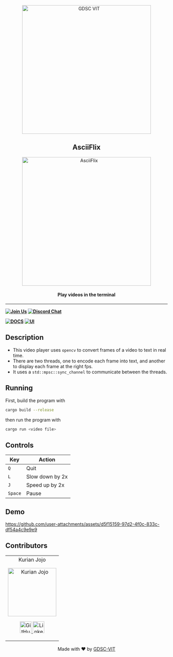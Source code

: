<p align="center">
<a href="https://dscvit.com">
	<img width="400" src="https://user-images.githubusercontent.com/56252312/159312411-58410727-3933-4224-b43e-4e9b627838a3.png#gh-light-mode-only" alt="GDSC VIT"/>
</a>
	<h2 align="center"> AsciiFlix </h2>
	<p align="center">
	<img width="400" src="https://github.com/user-attachments/assets/dade11d9-5498-46be-84e4-bf74c5a22da9" alt="AsciiFlix" />
	<h4 align="center"> Play videos in the terminal <h4>
</p>

---
[![Join Us](https://img.shields.io/badge/Join%20Us-Developer%20Student%20Clubs-red)](https://dsc.community.dev/vellore-institute-of-technology/)
[![Discord Chat](https://img.shields.io/discord/760928671698649098.svg)](https://discord.gg/498KVdSKWR)

[![DOCS](https://img.shields.io/badge/Documentation-see%20docs-green?style=flat-square&logo=appveyor)](INSERT_LINK_FOR_DOCS_HERE) 
  [![UI ](https://img.shields.io/badge/User%20Interface-Link%20to%20UI-orange?style=flat-square&logo=appveyor)](INSERT_UI_LINK_HERE)

## Description
- This video player uses `opencv` to convert frames of a video to text in real time.
- There are two threads, one to encode each frame into text, and another to display each frame at the right fps.
- It uses a `std::mpsc::sync_channel` to communicate between the threads.

## Running

First, build the program with 
```bash
cargo build --release
```

then run the program with

```bash
cargo run <video file>
```

## Controls

| Key       | Action                   |
|-----------|--------------------------|
| `Q`       | Quit                     |
| `L`       | Slow down by 2x          |
| `J`       | Speed up by 2x           |
| `Space`   | Pause                    |


## Demo

https://github.com/user-attachments/assets/d5f15159-97d2-4f0c-833c-df54a4c9e9e9

## Contributors
<table>
	<tr align="center">
		<td>
		Kurian Jojo
		<p align="center">
			<img src = "https://github.com/user-attachments/assets/2c500751-9c0a-4c50-95bf-292c39a56b3e" width="150" height="150" alt="Kurian Jojo">
		</p>
			<p align="center">
				<a href = "https://github.com/polyesterswing">
					<img src = "http://www.iconninja.com/files/241/825/211/round-collaboration-social-github-code-circle-network-icon.svg" width="36" height = "36" alt="GitHub"/>
				</a>
				<a href = "https://www.linkedin.com/in/kurian-jojo-544a54215/">
					<img src = "http://www.iconninja.com/files/863/607/751/network-linkedin-social-connection-circular-circle-media-icon.svg" width="36" height="36" alt="LinkedIn"/>
				</a>
			</p>
		</td>
	</tr>
</table>


<p align="center">
	Made with ❤ by <a href="https://dscvit.com">GDSC-VIT</a>
</p>
